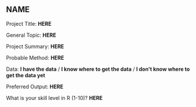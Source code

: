 ## NAME

Project Title: **HERE**
<!-- Preferably one word or an abbreviation -->

General Topic: **HERE**
<!-- What is your general topic / research field of interest (e.g., gender, extremism, social movements)? -->

Project Summary: **HERE**
<!-- What is your specific research idea, if you have one? -->

Probable Method: **HERE**
<!-- What would your preferred method of analysis be? And how do you rate your own skill level with that method? -->

Data: **I have the data** / **I know where to get the data** / **I don't know where to get the data yet**
<!-- Delete the options that do not apply to you! -->

Preferred Output: **HERE**
<!-- What is your preferred outcome of this group work, i.e. do you want to continue working on this project after the Summer Institute and possibly develop it into a paper OR do you "just" want to use it as practice in the context of this Summer Institute? -->

What is your skill level in R (1-10)? **HERE**